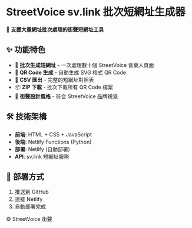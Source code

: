 # StreetVoice sv.link 批次短網址生成器

🚀 **支援大量網址批次處理的街聲短網址工具**

## ✨ 功能特色

- 🔗 **批次生成短網址** - 一次處理數十個 StreetVoice 音樂人頁面
- 📱 **QR Code 生成** - 自動生成 SVG 格式 QR Code
- 📄 **CSV 匯出** - 完整的短網址對照表
- 📦 **ZIP 下載** - 批次下載所有 QR Code 檔案
- 🎨 **街聲設計風格** - 符合 StreetVoice 品牌視覺

## 🛠 技術架構

- **前端**: HTML + CSS + JavaScript
- **後端**: Netlify Functions (Python)
- **部署**: Netlify (自動部署)
- **API**: sv.link 短網址服務

## 🚀 部署方式

1. 推送到 GitHub
2. 連接 Netlify
3. 自動部署完成

© StreetVoice 街聲